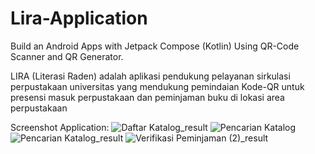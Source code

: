 # Lira-Application
Build an Android Apps with Jetpack Compose (Kotlin) Using QR-Code Scanner and QR Generator.

LIRA (Literasi Raden) adalah aplikasi pendukung pelayanan sirkulasi perpustakaan universitas yang mendukung pemindaian Kode-QR untuk presensi masuk perpustakaan dan peminjaman buku di lokasi area perpustakaan


Screenshot Application:
![Daftar Katalog_result](https://user-images.githubusercontent.com/36807013/215048433-42c6d97d-473b-406a-955c-3fb76ba2f3e1.png) ![Pencarian Katalog](https://user-images.githubusercontent.com/36807013/215046444-027d8b85-ba18-40db-9a91-28cf26d90eff.jpg) ![Pencarian Katalog_result](https://user-images.githubusercontent.com/36807013/215048524-713d1fc1-df2b-4f62-b3c8-1ccb27b58c63.png) ![Verifikasi Peminjaman (2)_result](https://user-images.githubusercontent.com/36807013/215048571-2ec1c138-259c-4e50-bd49-37f7d9bac6aa.png)

